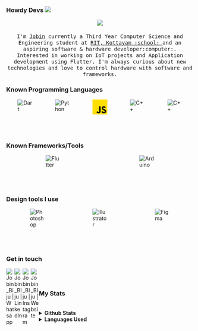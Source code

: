 ### Howdy Devs <img src="https://media.giphy.com/media/hvRJCLFzcasrR4ia7z/giphy.gif" width="20px">

<p align="center">
  <img src="https://raw.githubusercontent.com/JobinBiju/JobinBiju/master/images/working.gif" width=300>
  <br /><br />
  <samp>
    I'm <a href="https://www.linkedin.com/in/jobin-biju-55b034179/">Jobin</a> currently a Third Year Computer Science and Engineering student at <a href="http://www.rit.ac.in/">RIT, Kottayam :school: </a> and an aspiring software & hardware developer:computer:. Interested in working on IoT projects and Application development using Flutter. I'm always curious about new technologies and love to control hardware with software and frameworks.
  </samp>
</p>

### Known Programming Languages

<div style="display: flex; justify-content: space-around">
<img align="left" alt="Dart" src="https://raw.githubusercontent.com/JobinBiju/JobinBiju/master/images/dart.svg" width="40px" />  
<img align="left" alt="Python" src="https://raw.githubusercontent.com/JobinBiju/JobinBiju/master/images/python.png" width="40px" />
<img align="left" alt="Javascript" src="https://raw.githubusercontent.com/JobinBiju/JobinBiju/master/images/javascript.png" width="40px" />
<img align="left" alt="C++" src="https://raw.githubusercontent.com/JobinBiju/JobinBiju/master/images/c.png" width="40px" />
<img align="left" alt="C++" src="https://raw.githubusercontent.com/JobinBiju/JobinBiju/master/images/php.svg" width="40px" />
</div>

<br />
<br />
<br />

### Known Frameworks/Tools

<div style="display: flex; justify-content: space-around">
<img align="left" alt="Flutter" src="https://raw.githubusercontent.com/JobinBiju/JobinBiju/master/images/flutter.png" width="40px" />  
<img align="left" alt="Arduino" src="https://raw.githubusercontent.com/JobinBiju/JobinBiju/master/images/arduino.png" width="40px" />
</div>

<br />
<br />
<br />

### Design tools I use

<div style="display: flex; justify-content: space-around">
<img align="left" alt="Photoshop" src="https://raw.githubusercontent.com/JobinBiju/JobinBiju/master/images/photoshop.svg" width="40px" />  
<img align="left" alt="Illustrator" src="https://raw.githubusercontent.com/JobinBiju/JobinBiju/master/images/illustrator.svg" width="40px" />
<img align="left" alt="Figma" src="https://raw.githubusercontent.com/JobinBiju/JobinBiju/master/images/figma.png" width="40px" />
</div>

<br />
<br />
<br />

### Get in touch

[<img align="left" alt="Jobin_Biju | Whatsapp" width="22px" src="https://raw.githubusercontent.com/JobinBiju/JobinBiju/master/images/whatsapp.svg" />][whatsapp]
[<img align="left" alt="Jobin_BIju | LinkedIn" width="22px" src="https://raw.githubusercontent.com/JobinBiju/JobinBiju/master/images/linkedin.svg" />][linkedin]
[<img align="left" alt="Jobin_BIju | Instagram" width="22px" src="https://raw.githubusercontent.com/JobinBiju/JobinBiju/master/images/instagram.svg" />][instagram]
[<img align="left" alt="Jobin_BIju | Website" width="22px" src="https://raw.githubusercontent.com/JobinBiju/JobinBiju/master/images/link.png" />][website]

<br />
<br />

### My Stats

<br />

<details>
<summary>
  <b>Github Stats</b>
</summary>
<p align="center"> <img align="left" alt="Jobin's Github Stats" src="https://github-readme-stats.vercel.app/api?username=JobinBiju&theme=vision-friendly-dark&show_icons=true&hide_border=true&count_private=true&bg_color=0D1117"/>
</details>


<details>
<summary>
  <b>Languages Used</b>
</summary>
<p align="center"> <img align="left" alt="Jobin's Language Stats" src="https://github-readme-stats.vercel.app/api/top-langs/?username=JobinBiju&langs_count=10&layout=compact&hide=html%22&hide_border=true&theme=vision-friendly-dark&bg_color=0D1117" />
</details>

<br />
<br />

[whatsapp]: https://wa.me/918281392010/
[blog]: https://geekflow.in/
[website]: https://jobinbiju.github.io/Portfolio/
[instagram]: https://www.instagram.com/jobz.sneezer/
[linkedin]: https://www.linkedin.com/in/jobin-biju-55b034179
